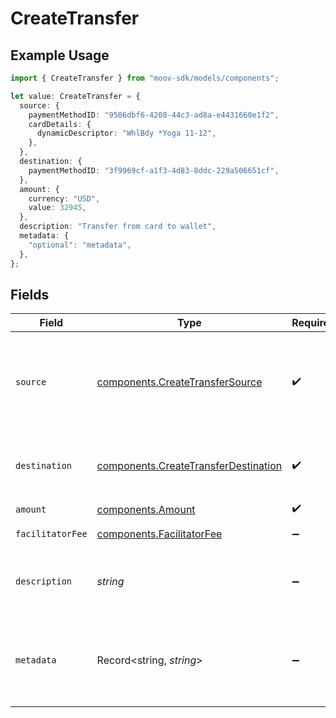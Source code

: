 # CreateTransfer

## Example Usage

```typescript
import { CreateTransfer } from "moov-sdk/models/components";

let value: CreateTransfer = {
  source: {
    paymentMethodID: "9506dbf6-4208-44c3-ad8a-e4431660e1f2",
    cardDetails: {
      dynamicDescriptor: "WhlBdy *Yoga 11-12",
    },
  },
  destination: {
    paymentMethodID: "3f9969cf-a1f3-4d83-8ddc-229a506651cf",
  },
  amount: {
    currency: "USD",
    value: 32945,
  },
  description: "Transfer from card to wallet",
  metadata: {
    "optional": "metadata",
  },
};
```

## Fields

| Field                                                                                                                | Type                                                                                                                 | Required                                                                                                             | Description                                                                                                          | Example                                                                                                              |
| -------------------------------------------------------------------------------------------------------------------- | -------------------------------------------------------------------------------------------------------------------- | -------------------------------------------------------------------------------------------------------------------- | -------------------------------------------------------------------------------------------------------------------- | -------------------------------------------------------------------------------------------------------------------- |
| `source`                                                                                                             | [components.CreateTransferSource](../../models/components/createtransfersource.md)                                   | :heavy_check_mark:                                                                                                   | Where funds for a transfer originate. For the source, you must include either a `paymentMethodID` or a `transferID`. |                                                                                                                      |
| `destination`                                                                                                        | [components.CreateTransferDestination](../../models/components/createtransferdestination.md)                         | :heavy_check_mark:                                                                                                   | The final stage of a transfer and the ultimate recipient of the funds.                                               |                                                                                                                      |
| `amount`                                                                                                             | [components.Amount](../../models/components/amount.md)                                                               | :heavy_check_mark:                                                                                                   | N/A                                                                                                                  |                                                                                                                      |
| `facilitatorFee`                                                                                                     | [components.FacilitatorFee](../../models/components/facilitatorfee.md)                                               | :heavy_minus_sign:                                                                                                   | Total or markup fee.                                                                                                 |                                                                                                                      |
| `description`                                                                                                        | *string*                                                                                                             | :heavy_minus_sign:                                                                                                   | An optional description of the transfer for your own internal use.                                                   | Pay Instructor for May 15 Class                                                                                      |
| `metadata`                                                                                                           | Record<string, *string*>                                                                                             | :heavy_minus_sign:                                                                                                   | Free-form key-value pair list. Useful for storing information that is not captured elsewhere.                        | {<br/>"optional": "metadata"<br/>}                                                                                   |